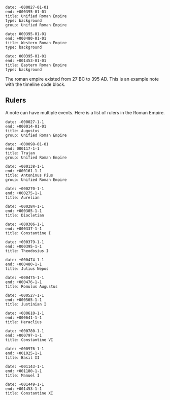 ```timeline
date: -000027-01-01
end: +000395-01-01
title: Unified Roman Empire
type: background
group: Unified Roman Empire
```
```timeline
date: 000395-01-01
end: +000480-01-01
title: Western Roman Empire
type: background
```
```timeline
date: 000395-01-01
end: +001453-01-01
title: Eastern Roman Empire
type: background
```

The roman empire existed from 27 BC to 395 AD.
This is an example note with the timeline code block.

## Rulers
A note can have multiple events.
Here is a list of rulers in the Roman Empire.

```timeline
date: -000027-1-1
end: +000014-01-01
title: Augustus
group: Unified Roman Empire
```

```timeline
date: +000098-01-01
end: 000117-1-1
title: Trajan
group: Unified Roman Empire
```

```timeline
date: +000138-1-1
end: +000161-1-1
title: Antoninus Pius
group: Unified Roman Empire
```

```timeline
date: +000270-1-1
end: +000275-1-1
title: Aurelian
```

```timeline
date: +000284-1-1
end: +000305-1-1
title: Diocletian
```

```timeline
date: +000306-1-1
end: +000337-1-1
title: Constantine I
```

```timeline
date: +000379-1-1
end: +000395-1-1
title: Theodosius I
```

```timeline
date: +000474-1-1
end: +000480-1-1
title: Julius Nepos
```

```timeline
date: +000475-1-1
end: +000476-1-1
title: Romulus Augustus
```

```timeline
date: +000527-1-1
end: +000565-1-1
title: Justinian I
```

```timeline
date: +000610-1-1
end: +000641-1-1
title: Heraclius
```

```timeline
date: +000780-1-1
end: +000797-1-1
title: Constantine VI
```

```timeline
date: +000976-1-1
end: +001025-1-1
title: Basil II
```

```timeline
date: +001143-1-1
end: +001180-1-1
title: Manuel I
```

```timeline
date: +001449-1-1
end: +001453-1-1
title: Constantine XI
```
